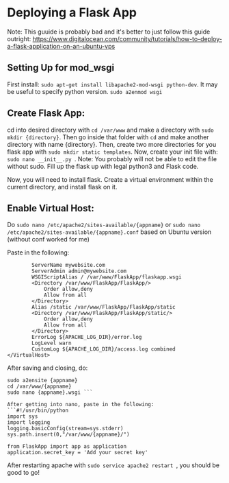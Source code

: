 # Deploying a Flask App

Note: This guuide is probably bad and it's better to just follow this guide outright: https://www.digitalocean.com/community/tutorials/how-to-deploy-a-flask-application-on-an-ubuntu-vps

## Setting Up for mod_wsgi
First install: ```sudo apt-get install libapache2-mod-wsgi python-dev```. It may be useful to specify python version.
```sudo a2enmod wsgi``` 

## Create Flask App:
cd into desired directory with ```cd /var/www``` and make a directory with ```sudo mkdir {directory}```. 
Then go inside that folder with ```cd``` and make another directory with name {directory}. 
Then, create two more directories for you flask app with ```sudo mkdir static templates```. 
Now, create your init file with: ```sudo nano __init__.py ```. 
Note: You probably will not be able to edit the file without sudo. Fill up the flask up with legal python3 and Flask code.

Now, you will need to install flask. Create a virtual environment within the current directory, and install flask on it.

## Enable Virtual Host:
Do ```sudo nano /etc/apache2/sites-available/{appname}``` or ```sudo nano /etc/apache2/sites-available/{appname}.conf``` based on Ubuntu version (without conf worked for me)

Paste in the following:
```<VirtualHost *:80>
		ServerName mywebsite.com
		ServerAdmin admin@mywebsite.com
		WSGIScriptAlias / /var/www/FlaskApp/flaskapp.wsgi
		<Directory /var/www/FlaskApp/FlaskApp/>
			Order allow,deny
			Allow from all
		</Directory>
		Alias /static /var/www/FlaskApp/FlaskApp/static
		<Directory /var/www/FlaskApp/FlaskApp/static/>
			Order allow,deny
			Allow from all
		</Directory>
		ErrorLog ${APACHE_LOG_DIR}/error.log
		LogLevel warn
		CustomLog ${APACHE_LOG_DIR}/access.log combined
</VirtualHost>
```
After saving and closing, do:
```
sudo a2ensite {appname}
cd /var/www/{appname}
sudo nano {appname}.wsgi ```

After getting into nano, paste in the following: 
```#!/usr/bin/python
import sys
import logging
logging.basicConfig(stream=sys.stderr)
sys.path.insert(0,"/var/www/{appname}/")

from FlaskApp import app as application
application.secret_key = 'Add your secret key'
```

After restarting apache with ```sudo service apache2 restart ```, you should be good to go!
